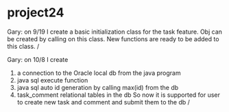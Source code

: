 # project24
Gary: on 9/19 I create a basic initialization class for the task feature. Obj can be created by calling on this class. New functions are ready to be added to this class. 
/

Gary: on 10/8 I create 
1) a connection to the Oracle local db from the java program
2) java sql execute function 
3) java sql auto id generation by calling max(id) from the db 
4) task_comment relational tables in the db 
So now it is supported for user to create new task and comment and submit them to the db 
/
